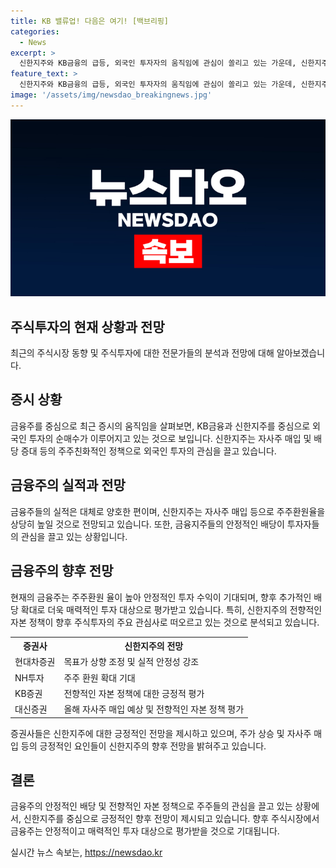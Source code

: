 ```yaml
---
title: KB 밸류업! 다음은 여기! [백브리핑]
categories:
  - News
excerpt: >
  신한지주와 KB금융의 급등, 외국인 투자자의 움직임에 관심이 쏠리고 있는 가운데, 신한지주의 전향적 자본 정책이 주목받고 있습니다. 금융주의 회복기보다 주주환원이 더 중요시되며, 실적 안정성과 전환적 자본정책으로 주주들의 관심을 끌고 있습니다. 이에 대한 증권사들의 긍정적 전망과 신한지주의 자사주 매입 예상 등이 투자자들의 관심을 끌고 있습니다. 
feature_text: >
  신한지주와 KB금융의 급등, 외국인 투자자의 움직임에 관심이 쏠리고 있는 가운데, 신한지주의 전향적 자본 정책이 주목받고 있습니다. 금융주의 회복기보다 주주환원이 더 중요시되며, 실적 안정성과 전환적 자본정책으로 주주들의 관심을 끌고 있습니다. 이에 대한 증권사들의 긍정적 전망과 신한지주의 자사주 매입 예상 등이 투자자들의 관심을 끌고 있습니다. 
image: '/assets/img/newsdao_breakingnews.jpg'
---
```


<p><img src="/assets/img/newsdao_breakingnews.jpg" alt="cryptoinkorea 속보" /></p>

<h2 data-ke-size="size26">주식투자의 현재 상황과 전망</h2>

<p data-ke-size="size16">최근의 주식시장 동향 및 주식투자에 대한 전문가들의 분석과 전망에 대해 알아보겠습니다.</p>

<h2 data-ke-size="size24">증시 상황</h2>

<p data-ke-size="size16">금융주를 중심으로 최근 증시의 움직임을 살펴보면, KB금융과 신한지주를 중심으로 외국인 투자의 순매수가 이루어지고 있는 것으로 보입니다. 신한지주는 자사주 매입 및 배당 증대 등의 주주친화적인 정책으로 외국인 투자의 관심을 끌고 있습니다.</p>

<h2 data-ke-size="size24">금융주의 실적과 전망</h2>

<p data-ke-size="size16">금융주들의 실적은 대체로 양호한 편이며, 신한지주는 자사주 매입 등으로 주주환원율을 상당히 높일 것으로 전망되고 있습니다. 또한, 금융지주들의 안정적인 배당이 투자자들의 관심을 끌고 있는 상황입니다.</p>

<h2 data-ke-size="size24">금융주의 향후 전망</h2>

<p data-ke-size="size16">현재의 금융주는 주주환원 율이 높아 안정적인 투자 수익이 기대되며, 향후 추가적인 배당 확대로 더욱 매력적인 투자 대상으로 평가받고 있습니다. 특히, 신한지주의 전향적인 자본 정책이 향후 주식투자의 주요 관심사로 떠오르고 있는 것으로 분석되고 있습니다.</p>

<table>
  <tr>
    <th>증권사</th>
    <th>신한지주의 전망</th>
  </tr>
  <tr>
    <td>현대차증권</td>
    <td>목표가 상향 조정 및 실적 안정성 강조</td>
  </tr>
  <tr>
    <td>NH투자</td>
    <td>주주 환원 확대 기대</td>
  </tr>
  <tr>
    <td>KB증권</td>
    <td>전향적인 자본 정책에 대한 긍정적 평가</td>
  </tr>
  <tr>
    <td>대신증권</td>
    <td>올해 자사주 매입 예상 및 전향적인 자본 정책 평가</td>
  </tr>
</table>

<p data-ke-size="size16">증권사들은 신한지주에 대한 긍정적인 전망을 제시하고 있으며, 주가 상승 및 자사주 매입 등의 긍정적인 요인들이 신한지주의 향후 전망을 밝혀주고 있습니다.</p>

<h2 data-ke-size="size24">결론</h2>

<p data-ke-size="size16">금융주의 안정적인 배당 및 전향적인 자본 정책으로 주주들의 관심을 끌고 있는 상황에서, 신한지주를 중심으로 긍정적인 향후 전망이 제시되고 있습니다. 향후 주식시장에서 금융주는 안정적이고 매력적인 투자 대상으로 평가받을 것으로 기대됩니다.</p>
실시간 뉴스 속보는, <a href="https://newsdao.kr" rel="dofollow">https://newsdao.kr</a>


